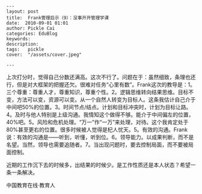 
    ---
    layout: post  
    title:  Frank管理启示（9）：没事开开管理学课  
    date:  2010-09-01 01:01  
    author: Pickle Cai  
    categories: EduBlog  
    keywords: 
    description:   
    tags:	pickle   
    cover:  "/assets/cover.jpeg"  

    ---  
    
 上次打分时，觉得自己分数还满高。这次不行了。问题在于：虽然细致，条理也还行，但是对大框架的把握还欠。很难对任务“心里有数”。Frank这次的教导是：1。三个尊重：尊重人才，尊重知识，尊重个性。2。逻辑思维转向结果思维。目标不变，方法可以变，资源可以变。从一个自然人转变为目标人。这条我估计自己介于中间吧50%的位置。3。时间节点/结点。计划和目标冲突时，计划为目标让路。4。及时与他人特别是上级沟通。我情知这个做得不够。能介于中间偏左的位置，40%吧。5。风险和危机处理。“万一”作“一万”来处理，对待。这个我肯定处于80%甚至更右的位置。很多时候被人觉得是杞人忧天。5。有效的沟通。Frank说：有效的沟通是——听到，听懂，听到位。6。领导能力。以成果判断，而不是名望。当然，领导也需要追随者。7。当出现问题时，要去控制局面，而不要被局面控制。

近期的工作沉下去的时候多，出结果的时候少。是工作性质还是本人状态？希望一条一条解决。								

		    
 中国教育在线·教育人

